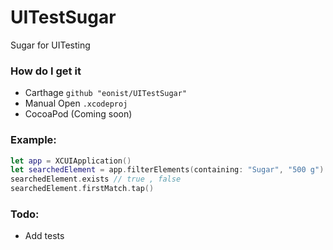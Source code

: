 # UITestSugar
Sugar for UITesting

### How do I get it
- Carthage `github "eonist/UITestSugar"`
- Manual Open `.xcodeproj`
- CocoaPod (Coming soon)

### Example:
```swift
let app = XCUIApplication()
let searchedElement = app.filterElements(containing: "Sugar", "500 g").element
searchedElement.exists // true , false
searchedElement.firstMatch.tap()
```

### Todo:
- Add tests
